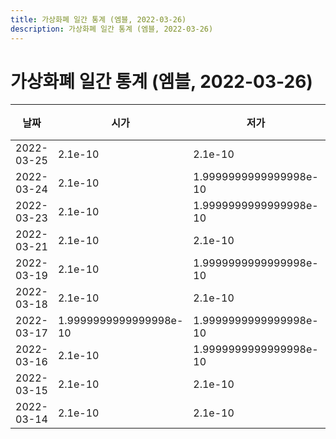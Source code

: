 ```yaml
---
title: 가상화폐 일간 통계 (엠블, 2022-03-26)
description: 가상화폐 일간 통계 (엠블, 2022-03-26)
---
```


가상화폐 일간 통계 (엠블, 2022-03-26)
===

|날짜|시가|저가|고가|종가|비고|
|--|--|--|--|--|--|
|2022-03-25|2.1e-10|2.1e-10|2.1e-10|2.1e-10|    |
|2022-03-24|2.1e-10|1.9999999999999998e-10|2.2000000000000002e-10|2.1e-10|    |
|2022-03-23|2.1e-10|1.9999999999999998e-10|2.1e-10|2.1e-10|    |
|2022-03-21|2.1e-10|2.1e-10|2.1e-10|2.1e-10|    |
|2022-03-19|2.1e-10|1.9999999999999998e-10|2.1e-10|2.1e-10|    |
|2022-03-18|2.1e-10|2.1e-10|2.1e-10|2.1e-10|    |
|2022-03-17|1.9999999999999998e-10|1.9999999999999998e-10|2.2000000000000002e-10|1.9999999999999998e-10|    |
|2022-03-16|2.1e-10|1.9999999999999998e-10|2.1e-10|1.9999999999999998e-10|    |
|2022-03-15|2.1e-10|2.1e-10|2.1e-10|2.1e-10|    |
|2022-03-14|2.1e-10|2.1e-10|2.1e-10|2.1e-10|    |
